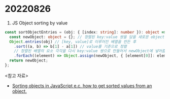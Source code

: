 # 20220826

1. JS Object sorting by value

```ts
const sortObjectEntries = (obj: { [index: string]: number }): object => {
  const newObject: object = {}; // 정렬된 key:value 쌍을 담을 새로운 object
  Object.entries(obj) // [key, value]로 이루어진 배열을 만든 후
    .sort((a, b) => b[1] - a[1]) // value를 기준으로 정렬
    // 정렬된 배열의 요소 각각을 다시 key:value 쌍으로 만들어서 newObject에 넣어줌
    .forEach((element) => Object.assign(newObject, { [element[0]]: element[1] }));
  return newObject;
};
```

<참고 자료>

- [Sorting objects in JavaScript e.c. how to get sorted values from an object.](https://medium.com/@gmcharmy/sort-objects-in-javascript-e-c-how-to-get-sorted-values-from-an-object-142a9ae7157c)
